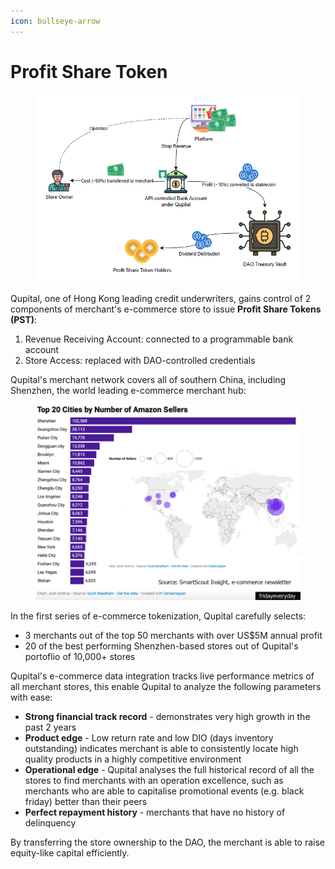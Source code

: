 ```yaml
---
icon: bullseye-arrow
---
```


# Profit Share Token

<figure><img src=".gitbook/assets/image (5).png" alt=""><figcaption></figcaption></figure>

Qupital, one of Hong Kong leading credit underwriters, gains control of 2 components of merchant's e-commerce store to issue **Profit Share Tokens (PST)**:

1. Revenue Receiving Account: connected to a programmable bank account
2. Store Access: replaced with DAO-controlled credentials

Qupital's merchant network covers all of southern China, including Shenzhen, the world leading e-commerce merchant hub:

<figure><img src=".gitbook/assets/image (1).png" alt="" width="563"><figcaption></figcaption></figure>

In the first series of e-commerce tokenization, Qupital carefully selects:

* 3 merchants out of the top 50 merchants with over US$5M annual profit
* 20 of the best performing Shenzhen-based stores out of Qupital's portoflio of 10,000+ stores

Qupital's e-commerce data integration tracks live performance metrics of all merchant stores, this enable Qupital to analyze the following parameters with ease:

* **Strong financial track record** - demonstrates very high growth in the past 2 years
* **Product edge** - Low return rate and low DIO (days inventory outstanding) indicates merchant is able to consistently locate high quality products in a highly competitive environment
* **Operational edge** - Qupital analyses the full historical record of all the stores to find merchants with an operation excellence, such as merchants who are able to capitalise promotional events (e.g. black friday) better than their peers
* **Perfect repayment history** - merchants that have no history of delinquency

By transferring the store ownership to the DAO, the merchant is able to raise equity-like capital efficiently.
